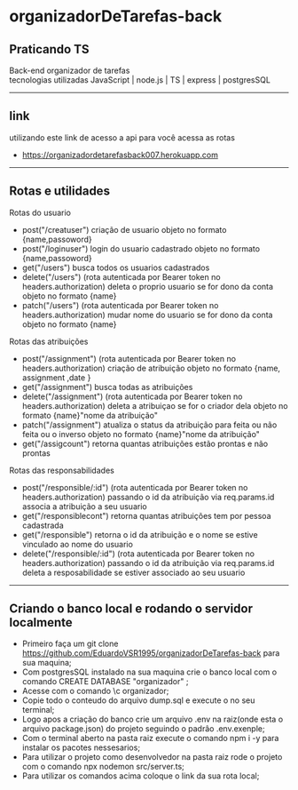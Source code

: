 # organizadorDeTarefas-back

Praticando TS
-------------------------------------------------------------------------------------------------------

Back-end organizador de tarefas <br/>
tecnologias utilizadas JavaScript | node.js | TS | express | postgresSQL  

-------------------------------------------------------------------------------------------------------
## link

utilizando este link de acesso a api para você acessa as rotas

- https://organizadordetarefasback007.herokuapp.com

-------------------------------------------------------------------------------------------------------

## Rotas e utilidades
Rotas do usuario
- post("/creatuser") criação de usuario objeto no formato {name,passoword}
- post("/loginuser") login do usuario cadastrado objeto no formato {name,passoword}
- get("/users") busca todos os usuarios cadastrados
- delete("/users") (rota autenticada por Bearer token no headers.authorization) deleta o proprio usuario se for dono da conta objeto no formato {name}
- patch("/users") (rota autenticada por Bearer token no headers.authorization) mudar nome do usuario se for dono da conta objeto no formato {name}

Rotas das atribuições
- post("/assignment") (rota autenticada por Bearer token no headers.authorization) criação de atribuição objeto no formato {name, assignment ,date }
- get("/assignment") busca todas as atribuições
- delete("/assignment") (rota autenticada por Bearer token no headers.authorization) deleta a atribuiçao se for o criador dela objeto no formato {name}"nome da atribuição"
- patch("/assignment") atualiza o status da atribuição para feita ou não feita ou o inverso objeto no formato {name}"nome da atribuição"
- get("/assigcount") retorna quantas atribuições estão prontas e não prontas

Rotas das responsabilidades
- post("/responsible/:id") (rota autenticada por Bearer token no headers.authorization) passando o id da atribuição via req.params.id associa a atribuição a seu usuario
- get("/responsiblecont") retorna quantas atribuições tem por pessoa cadastrada
- get("/responsible") retorna o id da atribuição e o nome se estive vinculado ao nome do usuario 
- delete("/responsible/:id") (rota autenticada por Bearer token no headers.authorization) passando o id da atribuição via req.params.id deleta a resposabilidade se estiver associado ao seu usuario

-------------------------------------------------------------------------------------------------------
## Criando o banco local e rodando o servidor localmente

- Primeiro faça um git clone https://github.com/EduardoVSR1995/organizadorDeTarefas-back para sua maquina;
- Com postgresSQL instalado na sua maquina crie o banco local com o comando CREATE DATABASE "organizador" ;
- Acesse com o comando \c organizador;
- Copie todo o conteudo do arquivo dump.sql e execute o no seu terminal;
- Logo apos a criação do banco crie um arquivo .env na raiz(onde esta o arquivo package.json) do projeto seguindo o padrâo .env.exenple;
- Com o terminal aberto na pasta raiz execute o comando npm i -y para instalar os pacotes nessesarios;
- Para utilizar o projeto como desenvolvedor na pasta raiz rode o projeto com o comando npx nodemon src/server.ts;
- Para utilizar os comandos acima coloque o link da sua rota local; 


 
